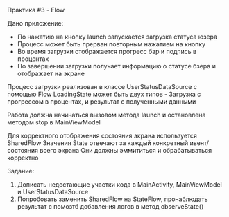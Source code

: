 Практика #3 - Flow

Дано приложение:
 - По нажатию на кнопку launch запускается загрузка статуса юзера
 - Процесс может быть прерван повторным нажатием на кнопку
 - Во время загрузки отображается прогресс бар и подпись в процентах
 - По завершении загрузки получает информацию о статусе бзера и отображает на экране

Процесс загрузки реализован в классе UserStatusDataSource с помощью Flow<LoadingState>
LoadingState может быть двух типов - Загрузка с прогрессом в процентах, и результат с полученными данными

Работа должна начинаться вызовом метода launch и остановлена методом stop в MainViewModel

Для корректного отображения состояния экрана используется SharedFlow<State>
Значения State отвечают за каждый конкретный ивент/состояния всего экрана
Они должны эммититься и обрабатываться корректно



Задание:
1) Дописать недостающие участки кода в MainActivity, MainViewModel и UserStatusDataSource
2) Попробовать заменить SharedFlow на StateFlow, пронаблюдать результат с помозтб добавления логов в метод observeState()